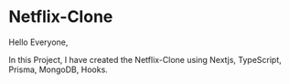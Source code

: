 # Netflix-Clone

Hello Everyone,

In this Project, I have created the Netflix-Clone using Nextjs, TypeScript, Prisma, MongoDB, Hooks.

